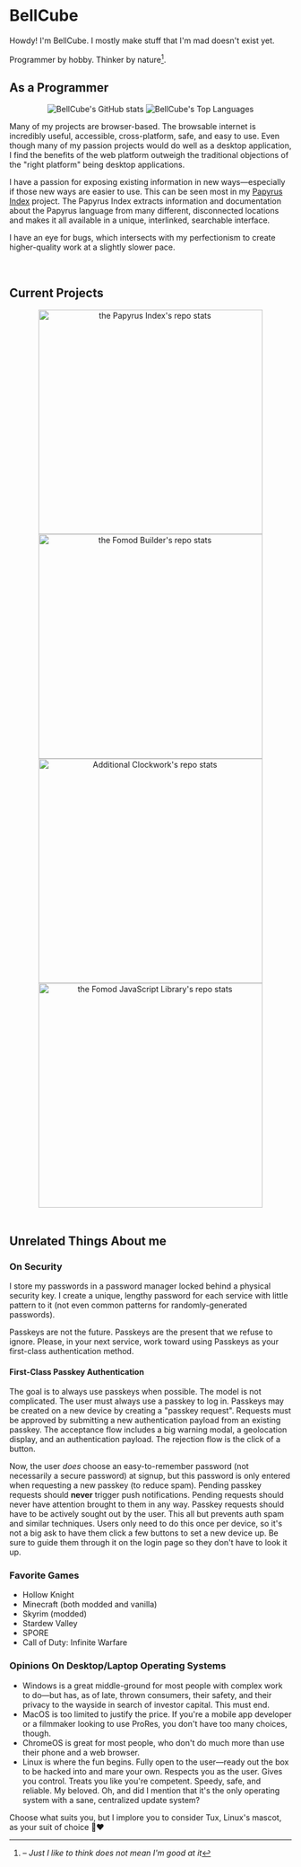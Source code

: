 

# **BellCube**

Howdy! I'm BellCube. I mostly make stuff that I'm mad doesn't exist yet.

Programmer by hobby. Thinker by nature[^1].

[^1]: – *Just I like to think does not mean I'm good at it*

## **As a Programmer**
<div align="center">
    <img valign="top" alt="BellCube's GitHub stats" src="https://github-readme-stats.vercel.app/api?username=BellCubeDev&show_icons=true&hide_rank=true&theme=github_dark&title-color=329cff&icon_color=ffd43b&bg_color=0000&hide_border=true">
    <img valign="top" alt="BellCube's Top Languages" src="https://github-readme-stats.vercel.app/api/top-langs/?username=BellCubeDev&langs_count=5&hide=JavaScript,Ruby,Nix&theme=github_dark&title-color=329cff&icon_color=ffd43b&bg_color=0000&hide_border=true">
</div>
    
Many of my projects are browser-based. The browsable internet is incredibly useful, accessible, cross-platform, safe, and easy to use. Even though many of my passion projects would do well as a desktop application, I find the benefits of the web platform outweigh the traditional objections of the "right platform" being desktop applications.

I have a passion for exposing existing information in new ways—especially if those new ways are easier to use. This can be seen most in my [Papyrus Index](https://papyrus.bellcube.dev) project. The Papyrus Index extracts information and documentation about the Papyrus language from many different, disconnected locations and makes it all available in a unique, interlinked, searchable interface.

I have an eye for bugs, which intersects with my perfectionism to create higher-quality work at a slightly slower pace.

<br />


## **Current Projects**

<div align="center">
    <a height="175" href="https://github.com/BellCubeDev/papyrus-index">
        <img valign="top" width="400" alt="the Papyrus Index's repo stats" src="https://github-readme-stats.vercel.app/api/pin?username=BellCubeDev&repo=papyrus-index&theme=github_dark&title-color=329cff&icon_color=ffd43b&bg_color=0000&hide_border=true">
    </a>
    <a height="175" href="https://github.com/BellCubeDev/fomod-builder">
        <img valign="top" width="400" alt="the Fomod Builder's repo stats" src="https://github-readme-stats.vercel.app/api/pin?username=BellCubeDev&repo=fomod-builder&theme=github_dark&title-color=329cff&icon_color=ffd43b&bg_color=0000&hide_border=true">
    </a>
    <a height="175" href="https://github.com/BellCubeDev/AdditionalClockwork">
        <img valign="top" width="400" alt="Additional Clockwork's repo stats" src="https://github-readme-stats.vercel.app/api/pin?username=BellCubeDev&repo=AdditionalClockwork&theme=github_dark&title-color=329cff&icon_color=ffd43b&bg_color=0000&hide_border=true">
    </a>
    <a height="175" href="https://github.com/BellCubeDev/fomod-js">
        <img valign="top" width="400" alt="the Fomod JavaScript Library's repo stats" src="https://github-readme-stats.vercel.app/api/pin?username=BellCubeDev&repo=fomod-js&theme=github_dark&title-color=329cff&icon_color=ffd43b&bg_color=0000&hide_border=true">
    </a>
</div>

<br>

## **Unrelated Things About me**

### On Security

I store my passwords in a password manager locked behind a physical security key. I create a unique, lengthy password for each service with little pattern to it (not even common patterns for randomly-generated passwords).

Passkeys are not the future. Passkeys are the present that we refuse to ignore. Please, in your next service, work toward using Passkeys as your first-class authentication method.

#### First-Class Passkey Authentication

The goal is to always use passkeys when possible. The model is not complicated. The user must always use a passkey to log in. Passkeys may be created on a new device by creating a "passkey request". Requests must be approved by submitting a new authentication payload from an existing passkey. The acceptance flow includes a big warning modal, a geolocation display, and an authentication payload. The rejection flow is the click of a button.


Now, the user *does* choose an easy-to-remember password (not necessarily a secure password) at signup, but this password is only entered when requesting a new passkey (to reduce spam). Pending passkey requests should **never** trigger push notifications. Pending requests should never have attention brought to them in any way. Passkey requests should have to be actively sought out by the user. This all but prevents auth spam and similar techniques. Users only need to do this once per device, so it's not a big ask to have them click a few buttons to set a new device up. Be sure to guide them through it on the login page so they don't have to look it up.

### Favorite Games

* Hollow Knight
* Minecraft (both modded and vanilla)
* Skyrim (modded)
* Stardew Valley
* SPORE
* Call of Duty: Infinite Warfare


### Opinions On Desktop/Laptop Operating Systems

- Windows is a great middle-ground for most people with complex work to do—but has, as of late, thrown consumers, their safety, and their privacy to the wayside in search of investor capital. This must end.
- MacOS is too limited to justify the price. If you're a mobile app developer or a filmmaker looking to use ProRes, you don't have too many choices, though.
- ChromeOS is great for most people, who don't do much more than use their phone and a web browser.
- Linux is where the fun begins. Fully open to the user—ready out the box to be hacked into and mare your own. Respects you as the user. Gives you control. Treats you like you're competent. Speedy, safe, and reliable. My beloved. Oh, and did I mention that it's the only operating system with a sane, centralized update system?

Choose what suits you, but I implore you to consider Tux, Linux's mascot, as your suit of choice :penguin::heart:
